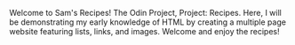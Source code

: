 Welcome to Sam's Recipes! The Odin Project, Project: Recipes. Here, I will be demonstrating my early knowledge of HTML by creating a multiple page website featuring lists, links, and images. Welcome and enjoy the recipes!
